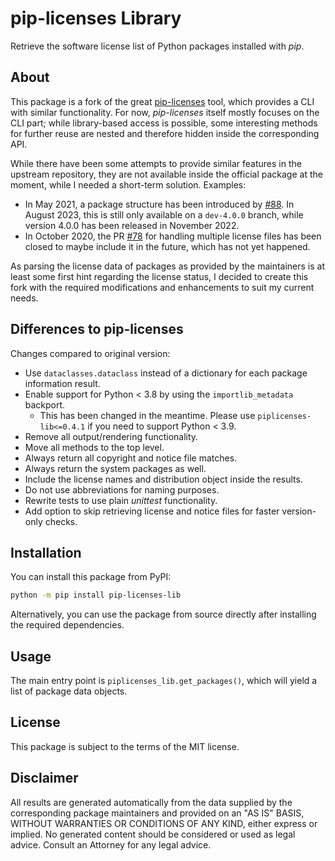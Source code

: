 # pip-licenses Library

Retrieve the software license list of Python packages installed with *pip*.

## About

This package is a fork of the great [pip-licenses](https://github.com/raimon49/pip-licenses) tool, which provides a CLI with similar functionality.
For now, *pip-licenses* itself mostly focuses on the CLI part; while library-based access is possible, some interesting methods for further reuse
are nested and therefore hidden inside the corresponding API.

While there have been some attempts to provide similar features in the upstream repository, they are not available inside the official package at
the moment, while I needed a short-term solution. Examples:

* In May 2021, a package structure has been introduced by [#88](https://github.com/raimon49/pip-licenses/pull/88). In August 2023, this is still only available on a `dev-4.0.0` branch, while 
  version 4.0.0 has been released in November 2022.
* In October 2020, the PR [#78](https://github.com/raimon49/pip-licenses/pull/78) for handling multiple license files has been closed to maybe
  include it in the future, which has not yet happened.

As parsing the license data of packages as provided by the maintainers is at least some first hint regarding the license status, I decided to
create this fork with the required modifications and enhancements to suit my current needs.

## Differences to pip-licenses

Changes compared to original version:

  * Use `dataclasses.dataclass` instead of a dictionary for each package information result.
  * Enable support for Python < 3.8 by using the `importlib_metadata` backport.
    * This has been changed in the meantime. Please use `piplicenses-lib<=0.4.1` if you need to support Python < 3.9. 
  * Remove all output/rendering functionality.
  * Move all methods to the top level.
  * Always return all copyright and notice file matches.
  * Always return the system packages as well.
  * Include the license names and distribution object inside the results.
  * Do not use abbreviations for naming purposes.
  * Rewrite tests to use plain *unittest* functionality.
  * Add option to skip retrieving license and notice files for faster version-only checks.

## Installation

You can install this package from PyPI:

```bash
python -m pip install pip-licenses-lib
```

Alternatively, you can use the package from source directly after installing the required dependencies.

## Usage

The main entry point is `piplicenses_lib.get_packages()`, which will yield a list of package data objects.

## License

This package is subject to the terms of the MIT license.

## Disclaimer

All results are generated automatically from the data supplied by the corresponding package maintainers and provided on an "AS IS" BASIS,
WITHOUT WARRANTIES OR CONDITIONS OF ANY KIND, either express or implied. No generated content should be considered or used as legal advice.
Consult an Attorney for any legal advice.
